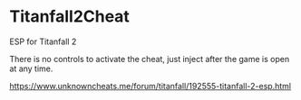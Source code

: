 # Titanfall2Cheat
ESP for Titanfall 2


There is no controls to activate the cheat, just inject after the game is open at any time.

https://www.unknowncheats.me/forum/titanfall/192555-titanfall-2-esp.html
